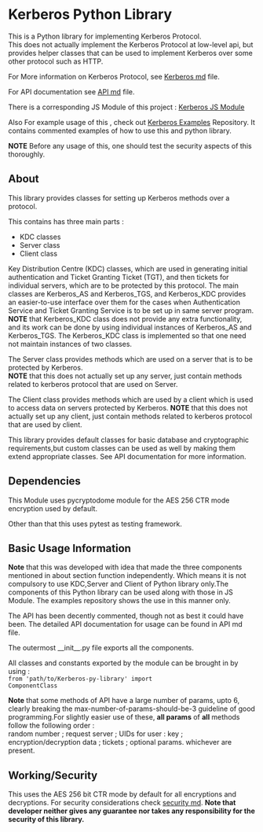 # Kerberos Python Library

This is a Python library for implementing Kerberos Protocol.  
This does not actually implement the Kerberos Protocol at low-level api, but provides helper classes that can be used to implement Kerberos over some other protocol such as HTTP.

For More information on Kerberos Protocol, see <a href='https://github.com/YJDoc2/Kerberos-Python-Library/blob/master/Kerberos.md'>Kerberos md</a> file.

For API documentation see <a href = 'https://github.com/YJDoc2/Kerberos-Python-Library/blob/master/API.md'>API md</a> file.

There is a corresponding JS Module of this project : <a href='https://github.com/YJDoc2/Kerberos-JS-Module'>Kerberos JS Module</a>

Also For example usage of this , check out <a href='https://github.com/YJDoc2/Kerberos-Examples'>Kerberos Examples</a> Repository. It contains commented examples of how to use this and python library.

<strong>NOTE</strong> Before any usage of this, one should test the security aspects of this thoroughly.

## About

This library provides classes for setting up Kerberos methods over a protocol.

This contains has three main parts :

<ul>
<li>KDC classes</li>
<li>Server class</li>
<li>Client class</li>
</ul>

Key Distribution Centre (KDC) classes, which are used in generating initial authentication and Ticket Granting Ticket (TGT), and then tickets for individual servers, which are to be protected by this protocol.
The main classes are Kerberos_AS and Kerberos_TGS, and Kerberos_KDC provides an easier-to-use interface over them for the cases when Authentication Service and Ticket Granting Service is to be set up in same server program.
<strong>NOTE</strong> that Kerberos_KDC class does not provide any extra functionality, and its work can be done by using individual instances of Kerberos_AS and Kerberos_TGS. The Kerberos_KDC class is implemented so that one need not maintain instances of two classes.

The Server class provides methods which are used on a server that is to be protected by Kerberos.  
<strong>NOTE</strong> that this does not actually set up any server, just contain methods related to kerberos protocol that are used on Server.

The Client class provides methods which are used by a client which is used to access data on servers protected by Kerberos.
<strong>NOTE</strong> that this does not actually set up any client, just contain methods related to kerberos protocol that are used by client.

This library provides default classes for basic database and cryptographic requirements,but custom classes can be used as well by making them extend appropriate classes. See API documentation for more information.

## Dependencies

This Module uses pycryptodome module for the AES 256 CTR mode encryption used by default.

Other than that this uses pytest as testing framework.

## Basic Usage Information

<strong>Note</strong> that this was developed with idea that made the three components mentioned in about section function independently. Which means it is not compulsory to use KDC,Server and Client of Python library only.The components of this Python library can be used along with those in JS Module. The examples repository shows the use in this manner only.

The API has been decently commented, though not as best it could have been.
The detailed API documentation for usage can be found in API md file.

The outermost \_\_init\_\_.py file exports all the components.

All classes and constants exported by the module can be brought in by using :<br />
<code>from 'path/to/Kerberos-py-library' import ComponentClass</code>

<strong>Note</strong> that some methods of API have a large number of params, upto 6, clearly breaking the max-number-of-params-should-be-3 guideline of good programming.For slightly easier use of these, **all params** of **all** methods follow the following order :  
random number ; request server ; UIDs for user : key ; encryption/decryption data ; tickets ; optional params.
whichever are present.

## Working/Security

This uses the AES 256 bit CTR mode by default for all encryptions and decryptions.
For security considerations check <a href='https://github.com/YJDoc2/Kerberos-Python-Library/blob/master/security.md'>security md</a>.
<strong>Note that developer neither gives any guarantee nor takes any responsibility for the security of this library.</strong>
